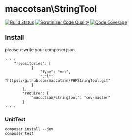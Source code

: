 # maccotsan\StringTool

[![Build Status](https://travis-ci.org/maccotsan/PHPStringTool.svg?branch=master)](https://travis-ci.org/maccotsan/PHPStringTool)
[![Scrutinizer Code Quality](https://scrutinizer-ci.com/g/maccotsan/PHPStringTool/badges/quality-score.png?b=master)](https://scrutinizer-ci.com/g/maccotsan/PHPStringTool/?branch=master)
[![Code Coverage](https://scrutinizer-ci.com/g/maccotsan/PHPStringTool/badges/coverage.png?b=master)](https://scrutinizer-ci.com/g/maccotsan/PHPStringTool/?branch=master)

## Install
please rewrite your composer.json.
````
・・・
    "repositories": [
            {
                "type": "vcs",
                "url": "https://github.com/maccotsan/PHPStringTool.git"
            }
        ],
        "require": {
            "maccotsan/stringtool": "dev-master"
        }
・・・
````


### UnitTest
````
composer install --dev
composer test
````
